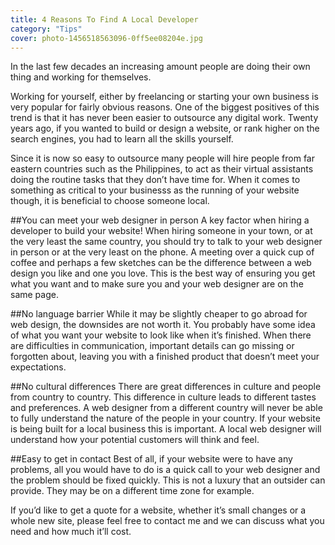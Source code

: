 ```yaml
---
title: 4 Reasons To Find A Local Developer
category: "Tips"
cover: photo-1456518563096-0ff5ee08204e.jpg
---
```

In the last few decades an increasing amount people are doing their own thing and working for themselves.

Working for yourself, either by freelancing or starting your own business is very popular for fairly obvious reasons. One of the biggest positives of this trend is that it has never been easier to outsource any digital work. Twenty years ago, if you wanted to build or design a website, or rank higher on the search engines, you had to learn all the skills yourself.

Since it is now so easy to outsource many people will hire people from far eastern countries such as the Philippines, to act as their virtual assistants doing the routine tasks that they don’t have time for. When it comes to something as critical to your businesss as the running of your website though, it is beneficial to choose someone local.

##You can meet your web designer in person
A key factor when hiring a developer to build your website! When hiring someone in your town, or at the very least the same country, you should try to talk to your web designer in person or at the very least on the phone. A meeting over a quick cup of coffee and perhaps a few sketches can be the difference between a web design you like and one you love. This is the best way of ensuring you get what you want and to make sure you and your web designer are on the same page.

##No language barrier
While it may be slightly cheaper to go abroad for web design, the downsides are not worth it. You probably have some idea of what you want your website to look like when it’s finished. When there are difficulties in communication, important details can go missing or forgotten about, leaving you with a finished product that doesn’t meet your expectations.

##No cultural differences
There are great differences in culture and people from country to country. This difference in culture leads to different tastes and preferences. A web designer from a different country will never be able to fully understand the nature of the people in your country. If your website is being built for a local business this is important. A local web designer will understand how your potential customers will think and feel.

##Easy to get in contact
Best of all, if your website were to have any problems, all you would have to do is a quick call to your web designer and the problem should be fixed quickly. This is not a luxury that an outsider can provide. They may be on a different time zone for example.

If you’d like to get a quote for a website, whether it’s small changes or a whole new site, please feel free to contact me and we can discuss what you need and how much it’ll cost. 